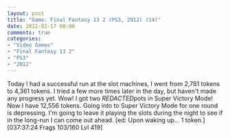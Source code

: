 ```yaml
---
layout: post
title: "Game: Final Fantasy 13 2 (PS3, 2012) (14)"
date: 2012-02-17 00:00
comments: true
categories:
- "Video Games"
- "Final Fantasy 13 2"
- "PS3"
- "2012"
---
```


Today I had a successful run at the slot machines, I went from
2,781 tokens to 4,361 tokens. I tried a few more times later in
the day, but haven't made any progress yet. Wow! I got two
*REDACTED*pots in Super Victory Mode! Now I have 12,556 tokens. Going
into to Super Victory Mode for one round is depressing. I'm going
to leave it playing the slots during the night to see if in the
long-run I can come out ahead. [ed: Upon waking up... 1 token.]
[037:37:24 Frags 103/160 Lvl 419]
